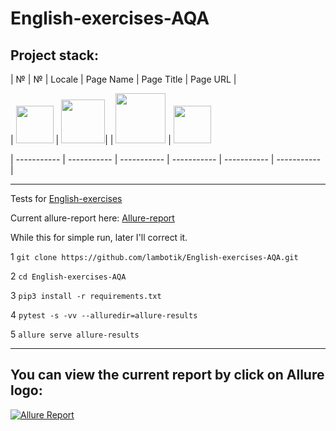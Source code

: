 # English-exercises-AQA
## Project stack:
| № | № | Locale | Page Name | Page Title | Page URL |

| <img src="https://cdn.jsdelivr.net/gh/devicons/devicon/icons/python/python-original-wordmark.svg" width="60" heigh="60"/> | <img src="https://cdn.jsdelivr.net/gh/devicons/devicon/icons/pytest/pytest-original-wordmark.svg" width="70" heigh="70"/>|  | <img src="https://cdn.jsdelivr.net/gh/devicons/devicon/icons/git/git-original-wordmark.svg" width="80" heigh="80"/> | <img src="https://github.com/allure-framework/allure2/blob/master/.idea/icon.png" width="60" heigh="60"/>

| ----------- | ----------- |  ----------- |  ----------- |  ----------- |  ----------- |  
          
          
          
          
          
          
          


___
Tests for [English-exercises](https://github.com/Areso/English-exercises)

Current allure-report here: [Allure-report](https://lambotik.github.io/English-exercises-AQA/#)

While this for simple run, later I'll correct it.

1 ```git clone https://github.com/lambotik/English-exercises-AQA.git```
   
2 ```cd English-exercises-AQA```
   
3 ```pip3 install -r requirements.txt```
   
4 ```pytest -s -vv --alluredir=allure-results```
   
5 ```allure serve allure-results```
___
## You can view the current report by click on Allure logo: 

[![Allure Report](https://github.com/allure-framework/allure2/blob/master/.idea/icon.png)](https://lambotik.github.io/English-exercises-AQA/)

